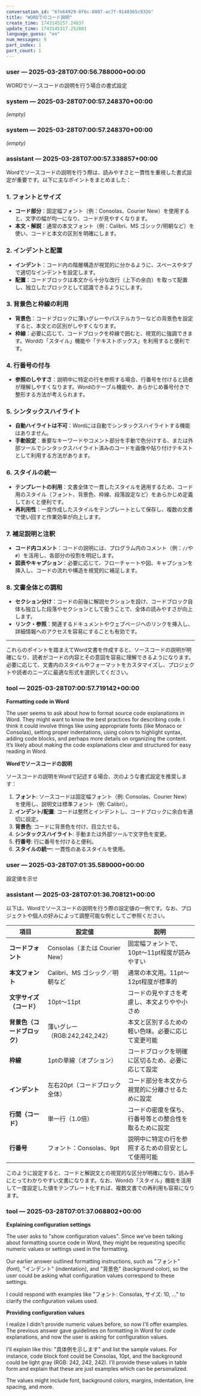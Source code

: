 ```yaml
---
conversation_id: "67e64929-0f6c-8007-ac7f-9148365c932b"
title: "WORDでのコード説明"
create_time: 1743145257.24837
update_time: 1743145317.252881
language_guess: "en"
num_messages: 9
part_index: 1
part_count: 1
---
```


### user — 2025-03-28T07:00:56.788000+00:00

WORDでソースコードの説明を行う場合の書式設定

### system — 2025-03-28T07:00:57.248370+00:00

_(empty)_

### system — 2025-03-28T07:00:57.248370+00:00

_(empty)_

### assistant — 2025-03-28T07:00:57.338857+00:00

Wordでソースコードの説明を行う際は、読みやすさと一貫性を重視した書式設定が重要です。以下に主なポイントをまとめました：

### 1. フォントとサイズ
- **コード部分**：固定幅フォント（例：Consolas、Courier New）を使用すると、文字の幅が均一になり、コードが見やすくなります。  
- **本文・解説**：通常の本文フォント（例：Calibri、MS ゴシック/明朝など）を使い、コードと本文の区別を明確にします。

### 2. インデントと配置
- **インデント**：コード内の階層構造が視覚的に分かるように、スペースやタブで適切なインデントを設定します。  
- **配置**：コードブロックは本文から十分な改行（上下の余白）を取って配置し、独立したブロックとして認識できるようにします。

### 3. 背景色と枠線の利用
- **背景色**：コードブロックに薄いグレーやパステルカラーなどの背景色を設定すると、本文との区別がしやすくなります。  
- **枠線**：必要に応じて、コードブロックを枠線で囲むと、視覚的に強調できます。Wordの「スタイル」機能や「テキストボックス」を利用すると便利です。

### 4. 行番号の付与
- **参照のしやすさ**：説明中に特定の行を参照する場合、行番号を付けると読者が理解しやすくなります。Wordのテーブル機能や、あらかじめ番号付きで整形する方法が考えられます。

### 5. シンタックスハイライト
- **自動ハイライトは不可**：Wordには自動でシンタックスハイライトする機能はありません。  
- **手動設定**：重要なキーワードやコメント部分を手動で色分けする、または外部ツールでシンタックスハイライト済みのコードを画像や貼り付けテキストとして利用する方法があります。

### 6. スタイルの統一
- **テンプレートの利用**：文書全体で一貫したスタイルを適用するため、コード用のスタイル（フォント、背景色、枠線、段落設定など）をあらかじめ定義しておくと便利です。  
- **再利用性**：一度作成したスタイルをテンプレートとして保存し、複数の文書で使い回すと作業効率が向上します。

### 7. 補足説明と注釈
- **コード内コメント**：コードの説明には、プログラム内のコメント（例：`//`や`#`）を活用し、各部分の役割を明記します。  
- **図表やキャプション**：必要に応じて、フローチャートや図、キャプションを挿入し、コードの流れや構造を視覚的に補足します。

### 8. 文書全体との調和
- **セクション分け**：コードの前後に解説セクションを設け、コードブロック自体も独立した段落やセクションとして扱うことで、全体の読みやすさが向上します。  
- **リンク・参照**：関連するドキュメントやウェブページへのリンクを挿入し、詳細情報へのアクセスを容易にすることも有効です。

---

これらのポイントを踏まえてWord文書を作成すると、ソースコードの説明が明確になり、読者がコードの内容とその意図を容易に理解できるようになります。必要に応じて、文書内のスタイルやフォーマットをカスタマイズし、プロジェクトや読者のニーズに最適な形式を選択してください。

### tool — 2025-03-28T07:00:57.719142+00:00

**Formatting code in Word**

The user seems to ask about how to format source code explanations in Word. They might want to know the best practices for describing code. I think it could involve things like using appropriate fonts (like Monaco or Consolas), setting proper indentations, using colors to highlight syntax, adding code blocks, and perhaps more details on organizing the content. It’s likely about making the code explanations clear and structured for easy reading in Word.

**Wordでソースコードの説明**

ソースコードの説明をWordで記述する場合、次のような書式設定を推奨します：

1. **フォント**: ソースコードは固定幅フォント（例: Consolas、Courier New）を使用し、説明文は標準フォント（例: Calibri）。
2. **インデント/配置**: コードは整然とインデントし、コードブロックに余白を適切に設定。
3. **背景色**: コードに背景色を付け、目立たせる。
4. **シンタックスハイライト**: 手動または外部ツールで文字色を変更。
5. **行番号**: 行に番号を付けると便利。
6. **スタイルの統一**: 一貫性のあるスタイルを使用。

### user — 2025-03-28T07:01:35.589000+00:00

設定値を示せ

### assistant — 2025-03-28T07:01:36.708121+00:00

以下は、Wordでソースコードの説明を行う際の設定値の一例です。なお、プロジェクトや個人の好みによって調整可能な例としてご参照ください。

| 項目               | 設定値                          | 説明                                               |
|--------------------|---------------------------------|----------------------------------------------------|
| **コードフォント** | Consolas（または Courier New） | 固定幅フォントで、10pt～11pt程度が読みやすい         |
| **本文フォント**   | Calibri、MS ゴシック／明朝など  | 通常の本文用。11pt～12pt程度が標準的                |
| **文字サイズ（コード）**  | 10pt～11pt                     | コードの見やすさを考慮し、本文よりやや小さめ         |
| **背景色（コードブロック）**  | 薄いグレー（RGB:242,242,242）  | 本文と区別するための軽い色味。必要に応じて変更可能      |
| **枠線**           | 1ptの単線（オプション）          | コードブロックを明確に区切るため、必要に応じて設定      |
| **インデント**     | 左右20pt（コードブロック全体）    | コード部分を本文から視覚的に分離させるために設定        |
| **行間（コード）** | 単一行（1.0倍）                 | コードの密度を保ち、行番号等との整合性を取るために設定   |
| **行番号**         | フォント：Consolas、9pt         | 説明中に特定の行を参照するための目安として使用可能       |

このように設定すると、コードと解説文との視覚的な区分が明確になり、読み手にとってわかりやすい文書になります。なお、Wordの「スタイル」機能を活用して一度設定した値をテンプレート化すれば、複数文書での再利用も容易になります。

### tool — 2025-03-28T07:01:37.068802+00:00

**Explaining configuration settings**

The user asks to "show configuration values". Since we've been talking about formatting source code in Word, they might be requesting specific numeric values or settings used in the formatting.

Our earlier answer outlined formatting instructions, such as "フォント" (font), "インデント" (indentation), and "背景色" (background color), so the user could be asking what configuration values correspond to these settings.

I could respond with examples like "フォント: Consolas, サイズ: 10, ..." to clarify the configuration values used.

**Providing configuration values**

I realize I didn't provide numeric values before, so now I'll offer examples. The previous answer gave guidelines on formatting in Word for code explanations, and now the user is asking for configuration values.

I'll explain like this: "具体例を示します" and list the sample values. For instance, code block font could be Consolas, 10pt, and the background could be light gray (RGB: 242, 242, 242). I'll provide these values in table form and explain that these are just examples which can be personalized. 

The values might include font, background colors, margins, indentation, line spacing, and more.
